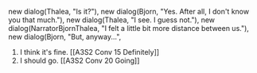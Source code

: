 new dialog(Thalea, "Is it?"),
new dialog(Bjorn, "Yes. After all, I don't know you that much."),
new dialog(Thalea, "I see. I guess not."),
new dialog(NarratorBjornThalea, "I felt a little bit more distance between us."),
new dialog(Bjorn, "But, anyway...",

1. I think it's fine. [[A3S2 Conv 15 Definitely]]
2. I should go. [[A3S2 Conv 20 Going]]



